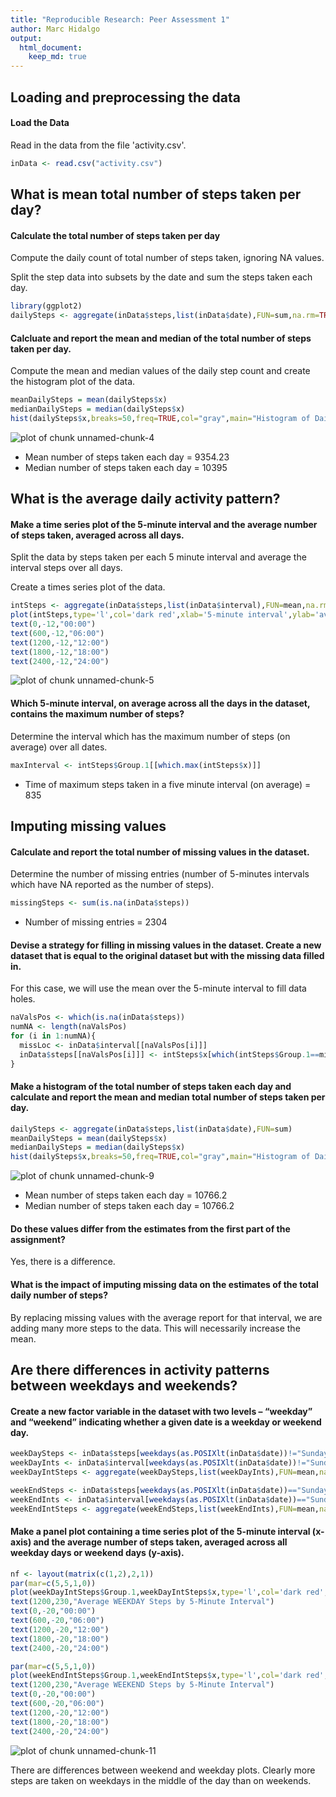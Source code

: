 ```yaml
---
title: "Reproducible Research: Peer Assessment 1"
author: Marc Hidalgo
output: 
  html_document:
    keep_md: true
---
```



## Loading and preprocessing the data

#### Load the Data

Read in the data from the file 'activity.csv'.



```r
inData <- read.csv("activity.csv")
```

## What is mean total number of steps taken per day?

#### Calculate the total number of steps taken per day

Compute the daily count of total number of steps taken, ignoring NA values. 

Split the step data into subsets by the date and sum the steps taken each day.


```r
library(ggplot2)
dailySteps <- aggregate(inData$steps,list(inData$date),FUN=sum,na.rm=TRUE)
```

#### Calcluate and report the mean and median of the total number of steps taken per day.

Compute the mean and median values of the daily step count and create the histogram plot of the data.


```r
meanDailySteps = mean(dailySteps$x)
medianDailySteps = median(dailySteps$x)
hist(dailySteps$x,breaks=50,freq=TRUE,col="gray",main="Histogram of Daily Steps Taken",xlab="daily steps",xlim=c(0,25000))
```

![plot of chunk unnamed-chunk-4](figure/unnamed-chunk-4-1.png) 

- Mean number of steps taken each day = 9354.23
- Median number of steps taken each day = 10395

## What is the average daily activity pattern?

#### Make a time series plot of the 5-minute interval and the average number of steps taken, averaged across all days.

Split the data by steps taken per each 5 minute interval and average the interval steps over all days. 

Create a times series plot of the data.


```r
intSteps <- aggregate(inData$steps,list(inData$interval),FUN=mean,na.rm=TRUE)
plot(intSteps,type='l',col='dark red',xlab='5-minute interval',ylab='average steps taken',xlim=c(0,2400), ylim=c(-15,250), main="Number of Steps Taken by Time of Day", lwd=c(2), sub="(time of day is above x-axis)")
text(0,-12,"00:00")
text(600,-12,"06:00")
text(1200,-12,"12:00")
text(1800,-12,"18:00")
text(2400,-12,"24:00")
```

![plot of chunk unnamed-chunk-5](figure/unnamed-chunk-5-1.png) 

#### Which 5-minute interval, on average across all the days in the dataset, contains the maximum number of steps?

Determine the interval which has the maximum number of steps (on average) over all dates.


```r
maxInterval <- intSteps$Group.1[[which.max(intSteps$x)]]
```

- Time of maximum steps taken in a five minute interval (on average) = 835


## Imputing missing values

#### Calculate and report the total number of missing values in the dataset.

Determine the number of missing entries (number of 5-minutes intervals which have NA reported as the number of steps).


```r
missingSteps <- sum(is.na(inData$steps))
```


- Number of missing entries = 2304

#### Devise a strategy for filling in missing values in the dataset. Create a new dataset that is equal to the original dataset but with the missing data filled in.

For this case, we will use the mean over the 5-minute interval to fill data holes.


```r
naValsPos <- which(is.na(inData$steps))
numNA <- length(naValsPos)
for (i in 1:numNA){
  missLoc <- inData$interval[[naValsPos[i]]]
  inData$steps[[naValsPos[i]]] <- intSteps$x[which(intSteps$Group.1==missLoc)]
}
```

#### Make a histogram of the total number of steps taken each day and calculate and report the mean and median total number of steps taken per day. 


```r
dailySteps <- aggregate(inData$steps,list(inData$date),FUN=sum)
meanDailySteps = mean(dailySteps$x)
medianDailySteps = median(dailySteps$x)
hist(dailySteps$x,breaks=50,freq=TRUE,col="gray",main="Histogram of Daily Steps Taken",xlab="daily steps",xlim=c(0,25000))
```

![plot of chunk unnamed-chunk-9](figure/unnamed-chunk-9-1.png) 

- Mean number of steps taken each day = 10766.2
- Median number of steps taken each day = 10766.2


#### Do these values differ from the estimates from the first part of the assignment? 

Yes, there is a difference.

#### What is the impact of imputing missing data on the estimates of the total daily number of steps?

By replacing missing values with the average report for that interval, we are adding many more steps to the data. This will necessarily increase the mean.

## Are there differences in activity patterns between weekdays and weekends?

#### Create a new factor variable in the dataset with two levels – “weekday” and “weekend” indicating whether a given date is a weekday or weekend day.


```r
weekDaySteps <- inData$steps[weekdays(as.POSIXlt(inData$date))!="Sunday" && weekdays(as.POSIXlt(inData$date))!="Saturday"]
weekDayInts <- inData$interval[weekdays(as.POSIXlt(inData$date))!="Sunday" && weekdays(as.POSIXlt(inData$date))!="Saturday"]
weekDayIntSteps <- aggregate(weekDaySteps,list(weekDayInts),FUN=mean,na.rm=TRUE)

weekEndSteps <- inData$steps[weekdays(as.POSIXlt(inData$date))=="Sunday" | weekdays(as.POSIXlt(inData$date))=="Saturday"]
weekEndInts <- inData$interval[weekdays(as.POSIXlt(inData$date))=="Sunday" | weekdays(as.POSIXlt(inData$date))=="Saturday"]
weekEndIntSteps <- aggregate(weekEndSteps,list(weekEndInts),FUN=mean,na.rm=TRUE)
```

#### Make a panel plot containing a time series plot of the 5-minute interval (x-axis) and the average number of steps taken, averaged across all weekday days or weekend days (y-axis).



```r
nf <- layout(matrix(c(1,2),2,1))
par(mar=c(5,5,1,0))
plot(weekDayIntSteps$Group.1,weekDayIntSteps$x,type='l',col='dark red',xlab='5-minute interval',ylab='average steps taken',xlim=c(0,2400), ylim=c(-30,250), lwd=c(2))
text(1200,230,"Average WEEKDAY Steps by 5-Minute Interval")
text(0,-20,"00:00")
text(600,-20,"06:00")
text(1200,-20,"12:00")
text(1800,-20,"18:00")
text(2400,-20,"24:00")

par(mar=c(5,5,1,0))
plot(weekEndIntSteps$Group.1,weekEndIntSteps$x,type='l',col='dark red',xlab='5-minute interval',ylab='average steps taken',xlim=c(0,2400), ylim=c(-30,250), lwd=c(2), sub="(time of day is above x-axis)")
text(1200,230,"Average WEEKEND Steps by 5-Minute Interval")
text(0,-20,"00:00")
text(600,-20,"06:00")
text(1200,-20,"12:00")
text(1800,-20,"18:00")
text(2400,-20,"24:00")
```

![plot of chunk unnamed-chunk-11](figure/unnamed-chunk-11-1.png) 


There are differences between weekend and weekday plots. Clearly more steps are taken on weekdays in the middle of the day than on weekends.
